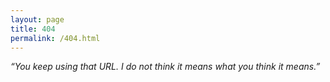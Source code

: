 ```yaml
---
layout: page
title: 404
permalink: /404.html
---
```


_“You keep using that URL. I do not think it means what you think it means.”_
